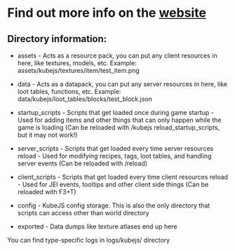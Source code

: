 # Find out more info on the [website](https://kubejs.com/)

## Directory information:

-   assets - Acts as a resource pack, you can put any client resources in here, like textures, models, etc. Example: assets/kubejs/textures/item/test_item.png
-   data - Acts as a datapack, you can put any server resources in here, like loot tables, functions, etc. Example: data/kubejs/loot_tables/blocks/test_block.json

-   startup_scripts - Scripts that get loaded once during game startup - Used for adding items and other things that can only happen while the game is loading (Can be reloaded with /kubejs reload_startup_scripts, but it may not work!)
-   server_scripts - Scripts that get loaded every time server resources reload - Used for modifying recipes, tags, loot tables, and handling server events (Can be reloaded with /reload)
-   client_scripts - Scripts that get loaded every time client resources reload - Used for JEI events, tooltips and other client side things (Can be reloaded with F3+T)

-   config - KubeJS config storage. This is also the only directory that scripts can access other than world directory
-   exported - Data dumps like texture atlases end up here

You can find type-specific logs in logs/kubejs/ directory
